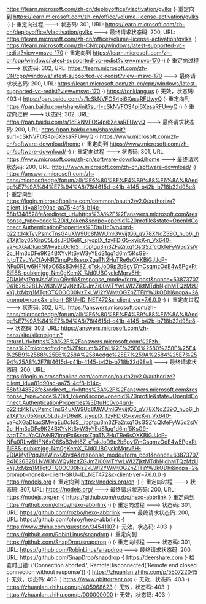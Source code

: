 https://learn.microsoft.com/zh-cn/deployoffice/vlactivation/gvlks (· 重定向到 https://learn.microsoft.com/zh-cn/office/volume-license-activation/gvlks ·)
(· 重定向过程 ---> 状态码: 301, URL: https://learn.microsoft.com/zh-cn/deployoffice/vlactivation/gvlks ---> 最终请求状态码: 200, URL: https://learn.microsoft.com/zh-cn/office/volume-license-activation/gvlks ·)
https://learn.microsoft.com/zh-CN/cpp/windows/latest-supported-vc-redist?view=msvc-170 (· 重定向到 https://learn.microsoft.com/zh-cn/cpp/windows/latest-supported-vc-redist?view=msvc-170 ·)
(· 重定向过程 ---> 状态码: 302, URL: https://learn.microsoft.com/zh-CN/cpp/windows/latest-supported-vc-redist?view=msvc-170 ---> 最终请求状态码: 200, URL: https://learn.microsoft.com/zh-cn/cpp/windows/latest-supported-vc-redist?view=msvc-170 ·)
https://tonkiang.us (· 无效，状态码: 403 ·)
https://pan.baidu.com/s/1cSkNVFOS4pi6XesaRFUwyQ (· 重定向到 https://pan.baidu.com/share/init?surl=cSkNVFOS4pi6XesaRFUwyQ ·)
(· 重定向过程 ---> 状态码: 302, URL: https://pan.baidu.com/s/1cSkNVFOS4pi6XesaRFUwyQ ---> 最终请求状态码: 200, URL: https://pan.baidu.com/share/init?surl=cSkNVFOS4pi6XesaRFUwyQ ·)
https://www.microsoft.com/zh-cn/software-download/home (· 重定向到 https://www.microsoft.com/zh-cn/software-download/ ·)
(· 重定向过程 ---> 状态码: 301, URL: https://www.microsoft.com/zh-cn/software-download/home ---> 最终请求状态码: 200, URL: https://www.microsoft.com/zh-cn/software-download/ ·)
https://answers.microsoft.com/zh-hans/microsoftedge/forum/all/%E6%80%8E%E4%B9%88%E6%8A%8Aedge%E7%9A%84%E7%94%A8/78f4615d-c41b-4145-b42b-b718b32d98e8 (· 重定向到 https://login.microsoftonline.com/common/oauth2/v2.0/authorize?client_id=a81d90ac-aa75-4cf8-b14c-58bf348528fe&redirect_uri=https%3A%2F%2Fanswers.microsoft.com&response_type=code%20id_token&scope=openid%20profile&state=OpenIdConnect.AuthenticationProperties%3DtuHc0vo4grd-p22ltd4kTyyPsmcTnsG4uXW9Uc8MWUmlGVvijtQ6_qV78XNdZ39O_hJo6j_hZ1Xjt1oy05XirpC5LdsJPD6elK_sjyopIX_fzyFDjG5-xyixK-n_Vx640-vaFoXGaDkaxSMwaEu0c1dS__ibptgu3m3ZFa2rxq1GsGSZfcQkfeFyW5d2siV2c_Hm3cDFe9K24BXYvKtSyW3yYEdS1gg1d6mf5KsG9-IvtqTZaJYaCfAvNRZjmgPx6seqxZgaTN2HuTRe6sOXKBiGJJcP-NFu0RLw6HFN6xO6SsB3vH8Z_oTskJoD9p2bEgv17mCsqmzOdE4w5PgxRt6iE8S-pubkmjgg-Nm0gKemX_7Jd0UBGyclcMgrv6H-2DIAMyfPqqJsaWinxQ9vdA&response_mode=form_post&nonce=638737079416263281.NWI3NWQyNzItZGJmZi00MTYwLWI2ZjktMTdhNjdhMTQzMzUxYjUxMzg1MTgtOTQ0OC00NzZkLWI2YWMtOGZhZTFjYWJkODhi&nopa=2&prompt=none&x-client-SKU=ID_NET472&x-client-ver=7.6.0.0 ·)
(· 重定向过程 ---> 状态码: 302, URL: https://answers.microsoft.com/zh-hans/microsoftedge/forum/all/%E6%80%8E%E4%B9%88%E6%8A%8Aedge%E7%9A%84%E7%94%A8/78f4615d-c41b-4145-b42b-b718b32d98e8 ---> 状态码: 302, URL: https://answers.microsoft.com/zh-hans/site/silentsignin?returnUrl=https%3A%2F%2Fanswers.microsoft.com%2Fzh-hans%2Fmicrosoftedge%2Fforum%2Fall%2F%25E6%2580%258E%25E4%25B9%2588%25E6%258A%258Aedge%25E7%259A%2584%25E7%2594%25A8%2F78f4615d-c41b-4145-b42b-b718b32d98e8 ---> 最终请求状态码: 200, URL: https://login.microsoftonline.com/common/oauth2/v2.0/authorize?client_id=a81d90ac-aa75-4cf8-b14c-58bf348528fe&redirect_uri=https%3A%2F%2Fanswers.microsoft.com&response_type=code%20id_token&scope=openid%20profile&state=OpenIdConnect.AuthenticationProperties%3DtuHc0vo4grd-p22ltd4kTyyPsmcTnsG4uXW9Uc8MWUmlGVvijtQ6_qV78XNdZ39O_hJo6j_hZ1Xjt1oy05XirpC5LdsJPD6elK_sjyopIX_fzyFDjG5-xyixK-n_Vx640-vaFoXGaDkaxSMwaEu0c1dS__ibptgu3m3ZFa2rxq1GsGSZfcQkfeFyW5d2siV2c_Hm3cDFe9K24BXYvKtSyW3yYEdS1gg1d6mf5KsG9-IvtqTZaJYaCfAvNRZjmgPx6seqxZgaTN2HuTRe6sOXKBiGJJcP-NFu0RLw6HFN6xO6SsB3vH8Z_oTskJoD9p2bEgv17mCsqmzOdE4w5PgxRt6iE8S-pubkmjgg-Nm0gKemX_7Jd0UBGyclcMgrv6H-2DIAMyfPqqJsaWinxQ9vdA&response_mode=form_post&nonce=638737079416263281.NWI3NWQyNzItZGJmZi00MTYwLWI2ZjktMTdhNjdhMTQzMzUxYjUxMzg1MTgtOTQ0OC00NzZkLWI2YWMtOGZhZTFjYWJkODhi&nopa=2&prompt=none&x-client-SKU=ID_NET472&x-client-ver=7.6.0.0 ·)
https://nodejs.org (· 重定向到 https://nodejs.org/en ·)
(· 重定向过程 ---> 状态码: 307, URL: https://nodejs.org/ ---> 最终请求状态码: 200, URL: https://nodejs.org/en ·)
https://github.com/rozbo/hexo-abbrlink (· 重定向到 https://github.com/ohroy/hexo-abbrlink ·)
(· 重定向过程 ---> 状态码: 301, URL: https://github.com/rozbo/hexo-abbrlink ---> 最终请求状态码: 200, URL: https://github.com/ohroy/hexo-abbrlink ·)
https://www.zhihu.com/question/34541107 (· 无效，状态码: 403 ·)
https://github.com/RobinLinus/snapdrop (· 重定向到 https://github.com/SnapDrop/snapdrop ·)
(· 重定向过程 ---> 状态码: 301, URL: https://github.com/RobinLinus/snapdrop ---> 最终请求状态码: 200, URL: https://github.com/SnapDrop/snapdrop ·)
https://deershare.com (· 检查时出错: ('Connection aborted.', RemoteDisconnected('Remote end closed connection without response')) ·)
https://zhuanlan.zhihu.com/p/550722045 (· 无效，状态码: 403 ·)
https://www.qbittorrent.org (· 无效，状态码: 403 ·)
https://zhuanlan.zhihu.com/p/405968623 (· 无效，状态码: 403 ·)
https://zhuanlan.zhihu.com/p/000000000 (· 无效，状态码: 403 ·)
